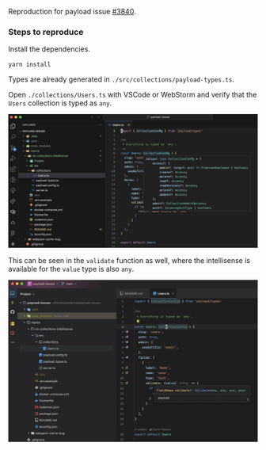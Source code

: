 Reproduction for payload issue [#3840](https://github.com/payloadcms/payload/issues/3840).

### Steps to reproduce

Install the dependencies.

```
yarn install
```

Types are already generated in `./src/collections/payload-types.ts`.

Open `./collections/Users.ts` with VSCode or WebStorm and verify that the `Users` collection is typed as `any`.

<img alt="hovering over CollectionConfig shows it is not using the generated types" src="./images/collection_config.png" width="700">

This can be seen in the `validate` function as well, where the intellisense is available for the `value` type is also `any`.

<img alt="the validate function has all its generic types set to any" src="./images/validate.png" width="700">